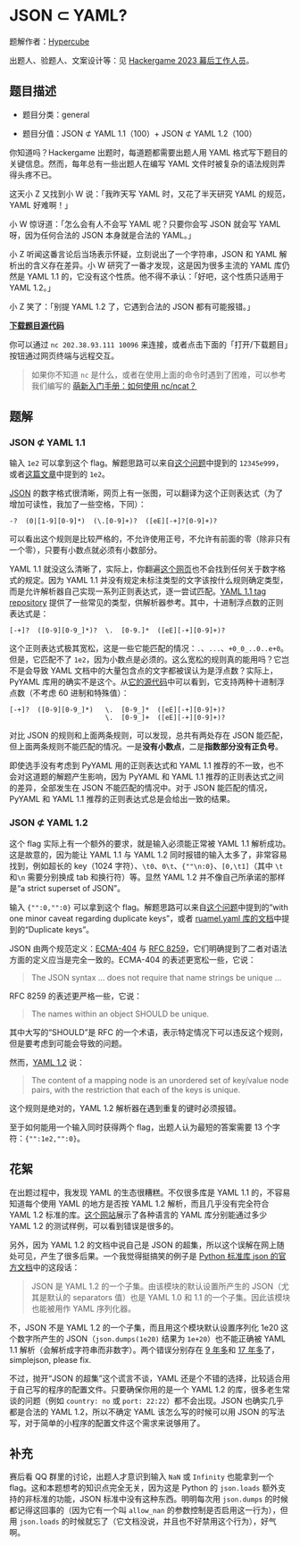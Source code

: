 # JSON ⊂ YAML?

题解作者：[Hypercube](https://0x01.me/)

出题人、验题人、文案设计等：见 [Hackergame 2023 幕后工作人员](https://hack.lug.ustc.edu.cn/credits/)。

## 题目描述

- 题目分类：general

- 题目分值：JSON ⊄ YAML 1.1（100）+ JSON ⊄ YAML 1.2（100）

你知道吗？Hackergame 出题时，每道题都需要出题人用 YAML 格式写下题目的关键信息。然而，每年总有一些出题人在编写 YAML 文件时被复杂的语法规则弄得头疼不已。

这天小 Z 又找到小 W 说：「我昨天写 YAML 时，又花了半天研究 YAML 的规范，YAML 好难啊！」

小 W 惊讶道：「怎么会有人不会写 YAML 呢？只要你会写 JSON 就会写 YAML 呀，因为任何合法的 JSON 本身就是合法的 YAML。」

小 Z 听闻这番言论后当场表示怀疑，立刻说出了一个字符串，JSON 和 YAML 解析出的含义存在差异。小 W 研究了一番才发现，这是因为很多主流的 YAML 库仍然是 YAML 1.1 的，它没有这个性质。他不得不承认：「好吧，这个性质只适用于 YAML 1.2。」

小 Z 笑了：「别提 YAML 1.2 了，它遇到合法的 JSON 都有可能报错。」

**[下载题目源代码](files/yaml_vs_json.py)**

你可以通过 `nc 202.38.93.111 10096` 来连接，或者点击下面的「打开/下载题目」按钮通过网页终端与远程交互。

> 如果你不知道 `nc` 是什么，或者在使用上面的命令时遇到了困难，可以参考我们编写的 [萌新入门手册：如何使用 nc/ncat？](https://lug.ustc.edu.cn/planet/2019/09/how-to-use-nc/)

## 题解

### JSON ⊄ YAML 1.1

输入 `1e2` 可以拿到这个 flag。解题思路可以来自[这个问题](https://stackoverflow.com/questions/21584985/what-valid-json-files-are-not-valid-yaml-1-1-files)中提到的 `12345e999`，或者[这篇文章](https://john-millikin.com/json-is-not-a-yaml-subset)中提到的 `1e2`。

[JSON](https://www.json.org/json-zh.html) 的数字格式很清晰，网页上有一张图，可以翻译为这个正则表达式（为了增加可读性，我加了一些空格，下同）：

```regex
-?  (0|[1-9][0-9]*)  (\.[0-9]+)?  ([eE][-+]?[0-9]+)?
```

可以看出这个规则是比较严格的，不允许使用正号，不允许有前面的零（除非只有一个零），只要有小数点就必须有小数部分。

YAML 1.1 就没这么清晰了，实际上，你翻遍[这个网页](https://yaml.org/spec/1.1/)也不会找到任何关于数字格式的规定。因为 YAML 1.1 并没有规定未标注类型的文字该按什么规则确定类型，而是允许解析器自己实现一系列正则表达式，逐一尝试匹配。[YAML 1.1 tag repository](https://yaml.org/type/index.html) 提供了一些常见的类型，供解析器参考。其中，十进制浮点数的正则表达式是：

```regex
[-+]?  ([0-9][0-9_]*)?  \.  [0-9.]*  ([eE][-+][0-9]+)?
```

这个正则表达式极其宽松，这是一些它能匹配的情况：`.`、`...`、`+0_0_..0..e+0`。但是，它匹配不了 `1e2`，因为小数点是必须的。这么宽松的规则真的能用吗？它岂不是会导致 YAML 文档中的大量包含点的文字都被误认为是浮点数？实际上，PyYAML 库用的确实不是这个。从[它的源代码](https://github.com/perlpunk/pyyaml/blob/ee37f4653c08fc07aecff69cfd92848e6b1a540e/lib3/yaml/resolver.py#L179-L183)中可以看到，它支持两种十进制浮点数（不考虑 60 进制和特殊值）：

```regex
[-+]?  ([0-9][0-9_]*)   \.  [0-9_]*  ([eE][-+][0-9]+)?
                        \.  [0-9_]+  ([eE][-+][0-9]+)?
```

对比 JSON 的规则和上面两条规则，可以发现，总共有两处存在 JSON 能匹配，但上面两条规则不能匹配的情况。一是**没有小数点**，二是**指数部分没有正负号**。

即使选手没有考虑到 PyYAML 用的正则表达式和 YAML 1.1 推荐的不一致，也不会对这道题的解题产生影响，因为 PyYAML 和 YAML 1.1 推荐的正则表达式之间的差异，全部发生在 JSON 不能匹配的情况中。对于 JSON 能匹配的情况，PyYAML 和 YAML 1.1 推荐的正则表达式总是会给出一致的结果。

### JSON ⊄ YAML 1.2

这个 flag 实际上有一个额外的要求，就是输入必须能正常被 YAML 1.1 解析成功。这是故意的，因为能让 YAML 1.1 与 YAML 1.2 同时报错的输入太多了，非常容易找到，例如超长的 key（1024 字符）、`\t0`、`0\t`、`{""\n:0}`、`[0,\t1]`（其中 `\t` 和`\n` 需要分别换成 tab 和换行符）等。显然 YAML 1.2 并不像自己所承诺的那样是“a strict superset of JSON”。

输入 `{"":0,"":0}` 可以拿到这个 flag。解题思路可以来自[这个问题](https://stackoverflow.com/questions/21584985/what-valid-json-files-are-not-valid-yaml-1-1-files)中提到的“with one minor caveat regarding duplicate keys”，或者 [ruamel.yaml 库的文档](https://yaml.readthedocs.io/en/latest/api/)中提到的“Duplicate keys”。

JSON 由两个规范定义：[ECMA-404](https://www.ecma-international.org/publications-and-standards/standards/ecma-404/) 与 [RFC 8259](https://www.rfc-editor.org/rfc/rfc8259)，它们明确提到了二者对语法方面的定义应当是完全一致的。ECMA-404 的表述更宽松一些，它说：

> The JSON syntax ... does not require that name strings be unique ...

RFC 8259 的表述更严格一些，它说：

> The names within an object SHOULD be unique.

其中大写的“SHOULD”是 RFC 的一个术语，表示特定情况下可以违反这个规则，但是要考虑到可能会导致的问题。

然而，[YAML 1.2](https://yaml.org/spec/1.2.2/) 说：

> The content of a mapping node is an unordered set of key/value node pairs, with the restriction that each of the keys is unique.

这个规则是绝对的，YAML 1.2 解析器在遇到重复的键时必须报错。

至于如何能用一个输入同时获得两个 flag，出题人认为最短的答案需要 13 个字符：`{"":1e2,"":0}`。

## 花絮

在出题过程中，我发现 YAML 的生态很糟糕。不仅很多库是 YAML 1.1 的，不容易知道每个使用 YAML 的地方是否按 YAML 1.2 解析，而且几乎没有完全符合 YAML 1.2 标准的库。[这个网站](https://matrix.yaml.info/)展示了各种语言的 YAML 库分别能通过多少 YAML 1.2 的测试样例，可以看到错误是很多的。

另外，因为 YAML 1.2 的文档中说自己是 JSON 的超集，所以这个误解在网上随处可见，产生了很多后果。一个我觉得挺搞笑的例子是 [Python 标准库 json 的官方文档](https://docs.python.org/zh-cn/3/library/json.html)中的这段话：

> JSON 是 YAML 1.2 的一个子集。由该模块的默认设置所产生的 JSON（尤其是默认的 separators 值）也是 YAML 1.0 和 1.1 的一个子集。因此该模块也能被用作 YAML 序列化器。

不，JSON 不是 YAML 1.2 的一个子集，而且用这个模块默认设置序列化 1e20 这个数字所产生的 JSON（`json.dumps(1e20)` 结果为 `1e+20`）也不能正确被 YAML 1.1 解析（会解析成字符串而非数字）。两个错误分别存在 [9 年多](https://github.com/simplejson/simplejson/blob/1ddfc5ace82f4fbda2a6a85c62a063ae45c94576/index.rst?plain=1#L127-L130)和 [17 年多](https://github.com/simplejson/simplejson/blob/27ece5964f2da82383ca24b128ecfca962baa93f/docs/index.html#L143-L144)了，simplejson, please fix.

不过，抛开“JSON 的超集”这个谎言不谈，YAML 还是个不错的选择，比较适合用于自己写的程序的配置文件。只要确保你用的是一个 YAML 1.2 的库，很多老生常谈的问题（例如 `country: no` 或 `port: 22:22`）都不会出现。JSON 也确实几乎都是合法的 YAML 1.2，所以不确定 YAML 该怎么写的时候可以用 JSON 的写法写，对于简单的小程序的配置文件这个需求来说够用了。

## 补充

赛后看 QQ 群里的讨论，出题人才意识到输入 `NaN` 或 `Infinity` 也能拿到一个 flag。这和本题想考的知识点完全无关，因为这是 Python 的 `json.loads` 额外支持的非标准的功能，JSON 标准中没有这种东西。明明每次用 `json.dumps` 的时候都记得这回事的（因为它有一个叫 `allow_nan` 的参数控制是否启用这一行为），但用 `json.loads` 的时候就忘了（它文档没说，并且也不好禁用这个行为），好气啊。

